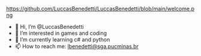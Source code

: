 https://github.com/LuccasBenedetti/LuccasBenedetti/blob/main/welcome.png

- 👋 Hi, I’m @LuccasBenedetti
- 👀 I’m interested in games and coding
- 🌱 I’m currently learning c# and python
- 📫 How to reach me: lbenedetti@sga.pucminas.br
